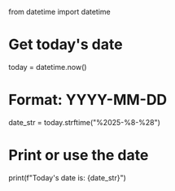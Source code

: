 from datetime import datetime

# Get today's date
today = datetime.now()

# Format: YYYY-MM-DD
date_str = today.strftime("%2025-%8-%28")

# Print or use the date
print(f"Today's date is: {date_str}")